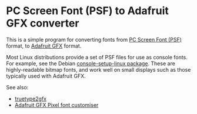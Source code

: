 # PC Screen Font (PSF) to Adafruit GFX converter

This is a simple program for converting fonts from [PC Screen Font (PSF)](https://www.win.tue.nl/~aeb/linux/kbd/font-formats-1.html) format, to [Adafruit GFX](https://github.com/adafruit/Adafruit-GFX-Library) format.

Most Linux distributions provide a set of PSF files for use as console fonts. For example, see the Debian [console-setup-linux package](https://packages.debian.org/testing/console-setup-linux). These are highly-readable bitmap fonts, and work well on small displays such as those typically used with Adafruit GFX.

See also:

* [truetype2gfx](https://rop.nl/truetype2gfx/)
* [Adafruit GFX Pixel font customiser](https://tchapi.github.io/Adafruit-GFX-Font-Customiser/)
